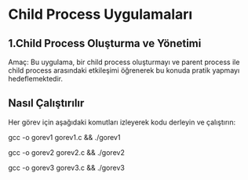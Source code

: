 # Child Process Uygulamaları
## 1.Child Process Oluşturma ve Yönetimi
Amaç:
Bu uygulama, bir child process oluşturmayı ve parent process ile child process arasındaki etkileşimi öğrenerek bu konuda pratik yapmayı hedeflemektedir.


## Nasıl Çalıştırılır
Her görev için aşağıdaki komutları izleyerek kodu derleyin ve çalıştırın:

gcc -o gorev1 gorev1.c && ./gorev1

gcc -o gorev2 gorev2.c && ./gorev2

gcc -o gorev3 gorev3.c && ./gorev3

